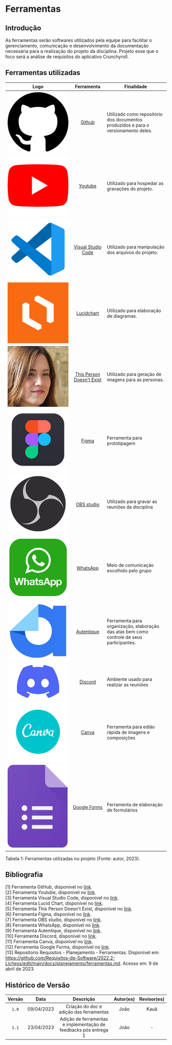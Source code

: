 # Ferramentas

## Introdução

As ferramentas serão softwares utilizados pela equipe para facilitar o gerenciamento, comunicação e desenvolvimento da documentação necessária para a realização do projeto da disciplina. Projeto esse que o foco será a análise de requisitos do aplicativo Crunchyroll.

## Ferramentas utilizadas

| Logo | Ferramenta | Finalidade |
| :-----: | :----: | ----------- |
| ![Github](../img/github-icon.png) | [Github](https://github.com)  | Utilizado como repositório dos documentos produzidos e para o versionamento deles.  |
| ![Youtube](../img/youtube-icon.png) | [Youtube](https://youtube.com) | Utilizado para hospedar as gravações do projeto. |
| ![VsCode](../img/vscode-icon.png) | [Visual Studio Code](https://code.visualstudio.com)  | Utilizado para manipulação dos arquivos do projeto. |
| ![Lucidchart](../img/lucidchart.png) | [Lucidchart](https://lucidchart.com) | Utilizado para elaboração de diagramas.  |
| ![This Person Doesn't Exist](../img/this-person-doesnt-exist.png) | [This Person Doesn't Exist](https://this-person-does-not-exist.com/en) | Utilizado para geração de imagens para as personas. |
| ![Figma](../img/figma-icon.jpeg) | [Figma](https://www.figma.com)  | Ferramenta para prototipagem |
| ![OBS](../img/OBS-studio.png) | [OBS studio](https://obsproject.com/) | Utilizado para gravar as reuniões da disciplina |
| ![Whatsapp](../img/whatsapp.png) | [WhatsApp](https://www.whatsapp.com/) | Meio de comunicação escolhido pelo grupo |
| ![autentic](../img/autentic.jpeg)| [Autentique](https://www.autentique.com.br) | Ferramenta para organização, elaboração das atas bem como controle de seus participantes. |
| ![discord](../img/Discord.png)| [Discord](https://www.discord.com) | Ambiente usado para realizar as reuniões |
| ![canva](../img/canva.png)| [Canva](https://www.canva.com) | Ferramenta para edião rápida de imagens e composições |
| ![google-forms](../img/forms.png)| [Google Forms](https://docs.google.com/forms/u/0/) | Ferramenta de elaboração de formulários |
<div>
<p>Tabela 1: Ferramentas utilizadas no projeto (Fonte: autor, 2023). </p>
</div>

## Bibliografia

[1] Ferramenta GitHub, disponível no [link](https://github.com). <br/>
[2] Ferramenta Youtube, disponível no [link](https://youtube.com). <br/>
[3] Ferramenta Visual Studio Code, disponível no [link](https://code.visualstudio.com). <br/>
[4] Ferramenta Lucid Chart, disponível no [link](https://lucidchart.com). <br/>
[5] Ferramenta This Person Doesn't Exist, disponível no [link](https://this-person-does-not-exist.com/en). <br/>
[6] Ferramenta Figma, disponível no [link](https://www.figma.com). <br/>
[7] Ferramenta OBS studio, disponível no [link](https://obsproject.com/). <br/>
[8] Ferramenta WhatsApp, disponível no [link](https://www.whatsapp.com/). <br/>
[9] Ferramenta Autentique, disponível no [link](https://www.autentique.com.br). <br/>
[10] Ferramenta Discord, disponível no [link](https://www.discord.com). <br/>
[11] Ferramenta Canva, disponível no [link](https://www.canva.com). <br/>
[12] Ferramenta Google Forms, disponível no [link](https://docs.google.com/forms/u/0/). <br/>
[13] Repositorio Requisitos - Planejamento - Ferramentas. Disponível em: <https://github.com/Requisitos-de-Software/2022.2-Lichess/edit/main/docs/planejamento/ferramentas.md>. Acesso em: 9 de abril de 2023. <br/>

## Histórico de Versão

| Versão | Data    | Descrição                 | Autor(es)     |  Revisor(es)  |
| :-: | :-: | :-: | :-: | :-: |
| `1.0` | 09/04/2023 | Criação do doc e adição das ferramentas | João | Kauã |
| `1.1` | 23/04/2023 | Adição de ferramentas e implementação de feedbacks pós entrega 1| João | - |
